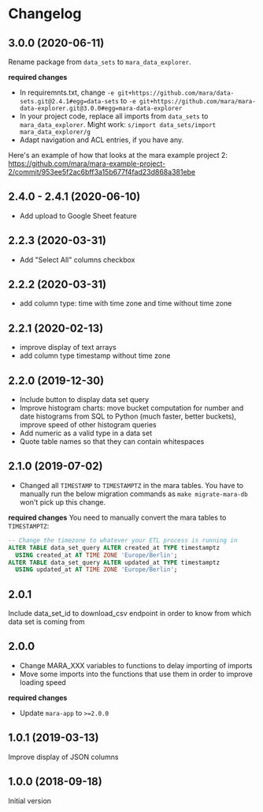 # Changelog


## 3.0.0 (2020-06-11)

Rename package from `data_sets` to `mara_data_explorer`.

**required changes**

- In requiremnts.txt, change `-e git+https://github.com/mara/data-sets.git@2.4.1#egg=data-sets` to `-e git+https://github.com/mara/mara-data-explorer.git@3.0.0#egg=mara-data-explorer`
- In your project code, replace all imports from `data_sets` to `mara_data_explorer`. Might work: `s/import data_sets/import mara_data_explorer/g`
- Adapt navigation and ACL entries, if you have any. 

Here's an example of how that looks at the mara example project 2: https://github.com/mara/mara-example-project-2/commit/953ee5f2ac6bff3a15b677f4fad23d868a381ebe


## 2.4.0 - 2.4.1 (2020-06-10)

- Add upload to Google Sheet feature

## 2.2.3 (2020-03-31)

- Add "Select All" columns checkbox

## 2.2.2 (2020-03-31)

- add column type: time with time zone and time without time zone

## 2.2.1 (2020-02-13)

- improve display of text arrays
- add column type timestamp without time zone


## 2.2.0 (2019-12-30)

- Include button to display data set query
- Improve histogram charts: move bucket computation for number and date histograms from SQL to Python (much faster, better buckets), improve speed of other histogram queries
- Add numeric as a valid type in a data set
- Quote table names so that they can contain whitespaces


## 2.1.0 (2019-07-02)
- Changed all `TIMESTAMP` to `TIMESTAMPTZ` in the mara tables. You have to manually run the
  below migration commands as `make migrate-mara-db` won't pick up this change.

**required changes**
You need to manually convert the mara tables to `TIMESTAMPTZ`:

```SQL
-- Change the timezone to whatever your ETL process is running in
ALTER TABLE data_set_query ALTER created_at TYPE timestamptz
  USING created_at AT TIME ZONE 'Europe/Berlin';
ALTER TABLE data_set_query ALTER updated_at TYPE timestamptz
  USING updated_at AT TIME ZONE 'Europe/Berlin';
```


## 2.0.1
Include data_set_id to download_csv endpoint in order to know from which data set is coming from

## 2.0.0

- Change MARA_XXX variables to functions to delay importing of imports
- Move some imports into the functions that use them in order to improve loading speed

**required changes**

- Update `mara-app` to `>=2.0.0`


## 1.0.1 (2019-03-13)

Improve display of JSON columns


## 1.0.0 (2018-09-18)

Initial version
